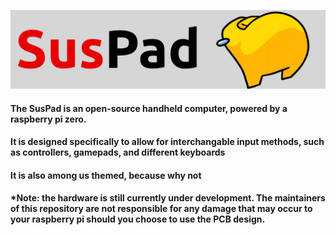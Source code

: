 ![SusPad Logo](/images/SusPad_logo.png)

#### The SusPad is an open-source handheld computer, powered by a raspberry pi zero.
#### It is designed specifically to allow for interchangable input methods, such as controllers, gamepads, and different keyboards
#### It is also among us themed, because why not

#### *Note: the hardware is still currently under development. The maintainers of this repository are not responsible for any damage that may occur to your raspberry pi should you choose to use the PCB design.